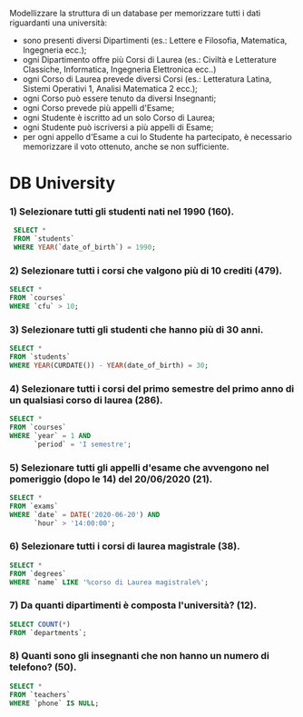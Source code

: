 Modellizzare la struttura di un database per memorizzare tutti i dati riguardanti una università:
- sono presenti diversi Dipartimenti (es.: Lettere e Filosofia, Matematica, Ingegneria ecc.);
- ogni Dipartimento offre più Corsi di Laurea (es.: Civiltà e Letterature Classiche, Informatica, Ingegneria Elettronica ecc..)
- ogni Corso di Laurea prevede diversi Corsi (es.: Letteratura Latina, Sistemi Operativi 1, Analisi Matematica 2 ecc.);
- ogni Corso può essere tenuto da diversi Insegnanti;
- ogni Corso prevede più appelli d'Esame;
- ogni Studente è iscritto ad un solo Corso di Laurea;
- ogni Studente può iscriversi a più appelli di Esame;
- per ogni appello d'Esame a cui lo Studente ha partecipato, è necessario memorizzare il voto ottenuto, anche se non sufficiente.


# DB University

### 1) Selezionare tutti gli studenti nati nel 1990 (160).
```sql
 SELECT *
 FROM `students`
 WHERE YEAR(`date_of_birth`) = 1990;
```


### 2) Selezionare tutti i corsi che valgono più di 10 crediti (479).
```sql
SELECT *
FROM `courses`
WHERE `cfu` > 10;
```


### 3) Selezionare tutti gli studenti che hanno più di 30 anni.
```sql
SELECT * 
FROM `students`
WHERE YEAR(CURDATE()) - YEAR(date_of_birth) = 30;
```

### 4) Selezionare tutti i corsi del primo semestre del primo anno di un qualsiasi corso di laurea (286).

```sql
SELECT * 
FROM `courses` 
WHERE `year` = 1 AND 
      `period` = 'I semestre';
```

### 5) Selezionare tutti gli appelli d'esame che avvengono nel pomeriggio (dopo le 14) del 20/06/2020 (21).

```sql
SELECT * 
FROM `exams` 
WHERE `date` = DATE('2020-06-20') AND 
      `hour` > '14:00:00';
```

### 6) Selezionare tutti i corsi di laurea magistrale (38).

```sql
SELECT * 
FROM `degrees` 
WHERE `name` LIKE '%corso di Laurea magistrale%';
```

### 7) Da quanti dipartimenti è composta l'università? (12).

```sql
SELECT COUNT(*)
FROM `departments`;
```

### 8) Quanti sono gli insegnanti che non hanno un numero di telefono? (50).

```sql
SELECT * 
FROM `teachers` 
WHERE `phone` IS NULL;
```